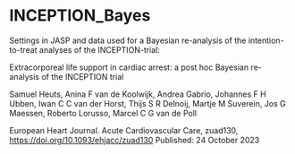 # INCEPTION_Bayes
Settings in JASP and data used for a Bayesian re-analysis of the intention-to-treat analyses of the INCEPTION-trial:

Extracorporeal life support in cardiac arrest: a post hoc Bayesian re-analysis of the INCEPTION trial 

Samuel Heuts, Anina F van de Koolwijk, Andrea Gabrio, Johannes F H Ubben, Iwan C C van der Horst, Thijs S R Delnoij, Martje M Suverein, Jos G Maessen, Roberto Lorusso, Marcel C G van de Poll 

European Heart Journal. Acute Cardiovascular Care, zuad130, https://doi.org/10.1093/ehjacc/zuad130
Published: 24 October 2023
